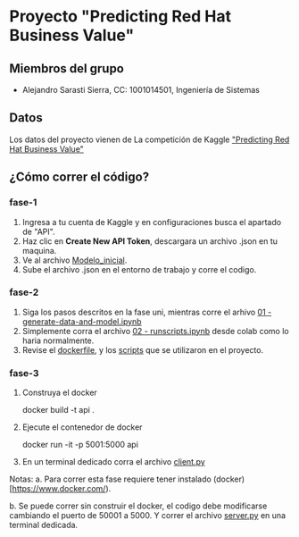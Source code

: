 # Proyecto "Predicting Red Hat Business Value"
## Miembros del grupo
- Alejandro Sarasti Sierra, CC: 1001014501, Ingeniería de Sistemas
  
## Datos  
Los datos del proyecto vienen de La competición de Kaggle ["Predicting Red Hat Business Value"](https://www.kaggle.com/competitions/predicting-red-hat-business-value/overview)

## ¿Cómo correr el código?

### fase-1

1. Ingresa a tu cuenta de Kaggle y en configuraciones busca el apartado de "API".
2. Haz clic en **Create New API Token**, descargara un archivo .json en tu maquina.
3. Ve al archivo [Modelo_inicial](https://github.com/sarasti2/AI_UdeA_2024-1/tree/main/fase-1/Modelo_inicial.ipynb).
4. Sube el archivo .json en el entorno de trabajo y corre el codigo.

### fase-2

1. Siga los pasos descritos en la fase uni, mientras corre el arhivo [01 - generate-data-and-model.ipynb](https://github.com/sarasti2/AI_UdeA_2024-1/blob/f5445466929b11628ff525b1c1503e7dbbdb2df4/fase-2/01%20-%20generate-data-and-model.ipynb)
2. Simplemente corra el archivo [02 - runscripts.ipynb](https://github.com/sarasti2/AI_UdeA_2024-1/blob/main/fase-2/02%20-%20runscripts.ipynb) desde colab como lo haria normalmente.
3. Revise el [dockerfile](https://github.com/sarasti2/AI_UdeA_2024-1/tree/main/fase-2/docker), y los [scripts](https://github.com/sarasti2/AI_UdeA_2024-1/tree/main/fase-2/scripts) que se utilizaron en el proyecto.

### fase-3

1. Construya el docker

    docker build -t api .

2. Ejecute el contenedor de docker

    docker run -it -p 5001:5000 api

3. En un terminal dedicado corra el archivo [client.py](fase-3/client.py)

Notas: 
a. Para correr esta fase requiere tener instalado (docker)[https://www.docker.com/).

b. Se puede correr sin construir el docker, el codigo debe modificarse cambiando el puerto de 50001 a 5000.
Y correr el archivo [server.py](fase-3/server.py) en una terminal dedicada.
   
